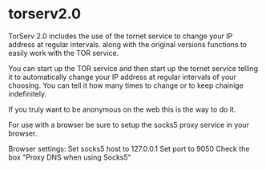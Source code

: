 # torserv2.0
TorServ 2.0 includes the use of the tornet service to change your IP address at regular intervals. along with the original versions functions to easily work with the TOR service.

You can start up the TOR service and then start up the tornet service telling it to automatically change your IP address at regular intervals of your choosing.
You can tell it how many times to change or to keep chainige indefinitely.

If you truly want to be anonymous on the web this is the way to do it.

For use with a browser be sure to setup the socks5 proxy service in your browser.

Browser settings:
Set socks5 host to 127.0.0.1
Set port to 9050
Check the box "Proxy DNS when using Socks5"
